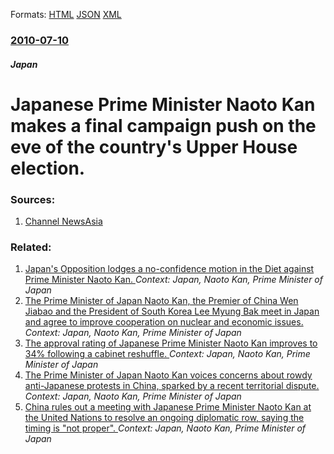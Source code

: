 
Formats: [HTML](/news/2010/07/10/japanese-prime-minister-naoto-kan-makes-a-final-campaign-push-on-the-eve-of-the-country-s-upper-house-election.html)  [JSON](/news/2010/07/10/japanese-prime-minister-naoto-kan-makes-a-final-campaign-push-on-the-eve-of-the-country-s-upper-house-election.json)  [XML](/news/2010/07/10/japanese-prime-minister-naoto-kan-makes-a-final-campaign-push-on-the-eve-of-the-country-s-upper-house-election.xml)  

### [2010-07-10](/news/2010/07/10/index.md)

##### Japan
# Japanese Prime Minister Naoto Kan makes a final campaign push on the eve of the country's Upper House election. 




### Sources:

1. [Channel NewsAsia](http://www.channelnewsasia.com/stories/afp_asiapacific/view/1068652/1/.html)

### Related:

1. [Japan's Opposition lodges a no-confidence motion in the Diet against Prime Minister Naoto Kan. ](/news/2011/06/1/japan-s-opposition-lodges-a-no-confidence-motion-in-the-diet-against-prime-minister-naoto-kan.md) _Context: Japan, Naoto Kan, Prime Minister of Japan_
2. [The Prime Minister of Japan Naoto Kan, the Premier of China Wen Jiabao and the President of South Korea Lee Myung Bak meet in Japan and agree to improve cooperation on nuclear and economic issues. ](/news/2011/05/22/the-prime-minister-of-japan-naoto-kan-the-premier-of-china-wen-jiabao-and-the-president-of-south-korea-lee-myung-bak-meet-in-japan-and-agre.md) _Context: Japan, Naoto Kan, Prime Minister of Japan_
3. [The approval rating of Japanese Prime Minister Naoto Kan improves to 34% following a cabinet reshuffle. ](/news/2011/01/16/the-approval-rating-of-japanese-prime-minister-naoto-kan-improves-to-34-following-a-cabinet-reshuffle.md) _Context: Japan, Naoto Kan, Prime Minister of Japan_
4. [The Prime Minister of Japan Naoto Kan voices concerns about rowdy anti-Japanese protests in China, sparked by a recent territorial dispute. ](/news/2010/10/18/the-prime-minister-of-japan-naoto-kan-voices-concerns-about-rowdy-anti-japanese-protests-in-china-sparked-by-a-recent-territorial-dispute.md) _Context: Japan, Naoto Kan, Prime Minister of Japan_
5. [China rules out a meeting with Japanese Prime Minister Naoto Kan at the United Nations to resolve an ongoing diplomatic row, saying the timing is "not proper". ](/news/2010/09/21/china-rules-out-a-meeting-with-japanese-prime-minister-naoto-kan-at-the-united-nations-to-resolve-an-ongoing-diplomatic-row-saying-the-timi.md) _Context: Japan, Naoto Kan, Prime Minister of Japan_
